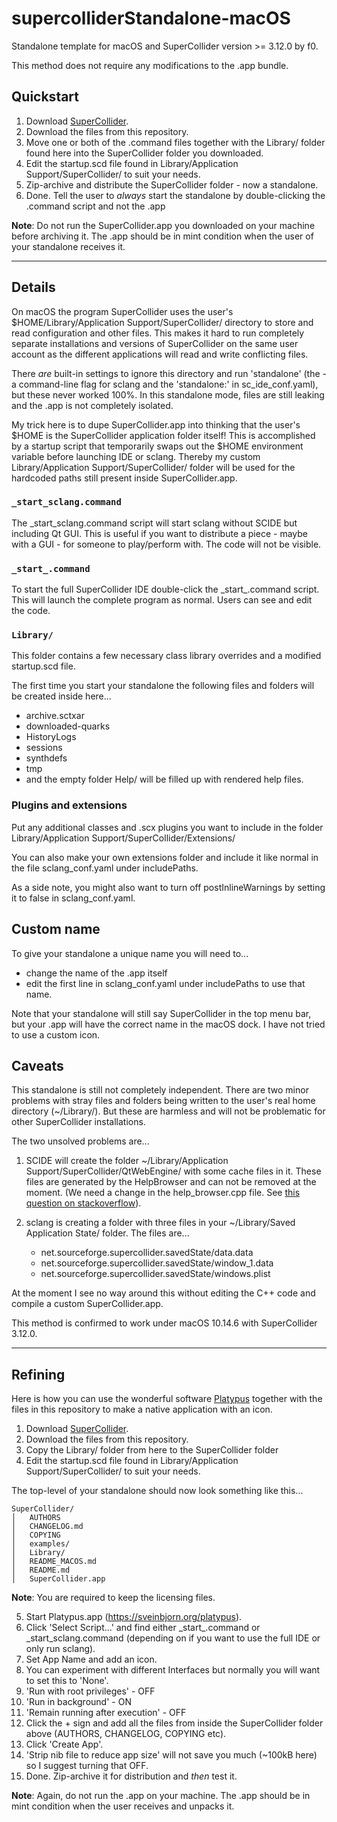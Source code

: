# supercolliderStandalone-macOS

Standalone template for macOS and SuperCollider version >= 3.12.0 by f0.

This method does not require any modifications to the .app bundle.

## Quickstart

1. Download [SuperCollider](https://supercollider.github.io/download).
2. Download the files from this repository.
3. Move one or both of the .command files together with the Library/ folder found here into the SuperCollider folder you downloaded.
4. Edit the startup.scd file found in Library/Application Support/SuperCollider/ to suit your needs.
5. Zip-archive and distribute the SuperCollider folder - now a standalone.
6. Done. Tell the user to _always_ start the standalone by double-clicking the .command script and not the .app

**Note**: Do not run the SuperCollider.app you downloaded on your machine before archiving it. The .app should be in mint condition when the user of your standalone receives it.

---

## Details

On macOS the program SuperCollider uses the user's $HOME/Library/Application Support/SuperCollider/ directory to store and read configuration and other files. This makes it hard to run completely separate installations and versions of SuperCollider on the same user account as the different applications will read and write conflicting files.

There _are_ built-in settings to ignore this directory and run 'standalone' (the -a command-line flag for sclang and the 'standalone:' in sc_ide_conf.yaml), but these never worked 100%. In this standalone mode, files are still leaking and the .app is not completely isolated.

My trick here is to dupe SuperCollider.app into thinking that the user's $HOME is the SuperCollider application folder itself! This is accomplished by a startup script that temporarily swaps out the $HOME environment variable before launching IDE or sclang. Thereby my custom Library/Application Support/SuperCollider/ folder will be used for the hardcoded paths still present inside SuperCollider.app.

### `_start_sclang.command`

The \_start_sclang.command script will start sclang without SCIDE but including Qt GUI. This is useful if you want to distribute a piece - maybe with a GUI - for someone to play/perform with. The code will not be visible.

### `_start_.command`

To start the full SuperCollider IDE double-click the \_start_.command script. This will launch the complete program as normal. Users can see and edit the code.

### `Library/`

This folder contains a few necessary class library overrides and a modified startup.scd file.

The first time you start your standalone the following files and folders will be created inside here...

* archive.sctxar
* downloaded-quarks
* HistoryLogs
* sessions
* synthdefs
* tmp
* and the empty folder Help/ will be filled up with rendered help files.

### Plugins and extensions

Put any additional classes and .scx plugins you want to include in the folder Library/Application Support/SuperCollider/Extensions/

You can also make your own extensions folder and include it like normal in the file sclang_conf.yaml under includePaths.

As a side note, you might also want to turn off postInlineWarnings by setting it to false in sclang_conf.yaml.

## Custom name

To give your standalone a unique name you will need to...

* change the name of the .app itself
* edit the first line in sclang_conf.yaml under includePaths to use that name.

Note that your standalone will still say SuperCollider in the top menu bar, but your .app will have the correct name in the macOS dock.
I have not tried to use a custom icon.

## Caveats

This standalone is still not completely independent. There are two minor problems with stray files and folders being written to the user's real home directory (~/Library/). But these are harmless and will not be problematic for other SuperCollider installations.

The two unsolved problems are...

1. SCIDE will create the folder ~/Library/Application Support/SuperCollider/QtWebEngine/ with some cache files in it. These files are generated by the HelpBrowser and can not be removed at the moment. (We need a change in the help_browser.cpp file. See [this question on stackoverflow](https://stackoverflow.com/questions/47741388/how-to-set-offtherecord-profile-for-qwebengineview)).

2. sclang is creating a folder with three files in your ~/Library/Saved Application State/ folder. The files are...
   * net.sourceforge.supercollider.savedState/data.data
   * net.sourceforge.supercollider.savedState/window_1.data
   * net.sourceforge.supercollider.savedState/windows.plist

At the moment I see no way around this without editing the C++ code and compile a custom SuperCollider.app.

This method is confirmed to work under macOS 10.14.6 with SuperCollider 3.12.0.

---

## Refining

Here is how you can use the wonderful software [Platypus](https://sveinbjorn.org/platypus) together with the files in this repository to make a native application with an icon.

1. Download [SuperCollider](https://supercollider.github.io/download).
2. Download the files from this repository.
3. Copy the Library/ folder from here to the SuperCollider folder
4. Edit the startup.scd file found in Library/Application Support/SuperCollider/ to suit your needs.

The top-level of your standalone should now look something like this...

```
SuperCollider/
│   AUTHORS
│   CHANGELOG.md
│   COPYING
│   examples/
│   Library/
│   README_MACOS.md
│   README.md
│   SuperCollider.app
```

**Note**: You are required to keep the licensing files.

5. Start Platypus.app (<https://sveinbjorn.org/platypus>).
6. Click 'Select Script...' and find either \_start_.command or _start_sclang.command (depending on if you want to use the full IDE or only run sclang).
7. Set App Name and add an icon.
8. You can experiment with different Interfaces but normally you will want to set this to 'None'.
9. 'Run with root privileges' - OFF
10. 'Run in background' - ON
11. 'Remain running after execution' - OFF
12. Click the + sign and add all the files from inside the SuperCollider folder above (AUTHORS, CHANGELOG, COPYING etc).
13. Click 'Create App'.
14. 'Strip nib file to reduce app size' will not save you much (~100kB here) so I suggest turning that OFF.
15. Done. Zip-archive it for distribution and _then_ test it.

**Note**: Again, do not run the .app on your machine. The .app should be in mint condition when the user receives and unpacks it.
